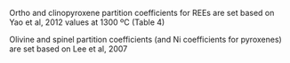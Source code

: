 Ortho and clinopyroxene partition coefficients for REEs are set based on Yao et al, 2012
values at 1300 ºC (Table 4)

Olivine and spinel partition coefficients (and Ni coefficients
for pyroxenes) are set based on Lee et al, 2007

